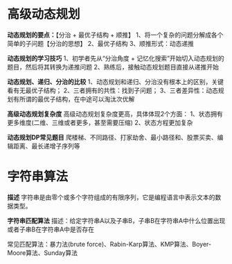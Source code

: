 # **高级动态规划**
**动态规划的要点：**【分治 + 最优子结构 + 顺推】
1、将一个复杂的问题分解成各个简单的子问题【分治的思想】
2、最优子结构
3、顺推形式：动态递推

**动态规划的学习技巧**
1、初学者先从“分治角度 + 记忆化搜索”开始切入动态规划的题目，然后将其转换为递推问题
2、熟练后，接触动态规划题目直接从递推开始

**动态规划、递归、分治的比较**
1、动态规划和递归、分治没有根本上的区别，关键看有无最优子结构；
2、三者拥有的共性：找到子问题；
3、三者差异性：动态规划有所谓的最优子结构，在中途可以淘汰次优解

**高级动态规划复杂度**
高级动态规划复杂度更高，具体体现2个方面：
1、状态拥有更多维度(二维、三维或者更多，甚至需要压缩)
2、状态方程更加复杂

**动态规划DP常见题目**
爬楼梯、不同路径、打家劫舍、最小路径和、股票买卖、编辑距离、最长递增子序列等

# **字符串算法**
**描述**
字符串是由零个或多个字符组成的有限序列，它是编程语言中表示文本的数据类型。

**字符串匹配算法**
 描述：给定字符串A以及子串B，子串B在字符串A中什么位置出现或者子串B在字符串A中是否存在
 
 常见匹配算法：暴力法(brute force)、Rabin-Karp算法、KMP算法、Boyer-Moore算法、Sunday算法
